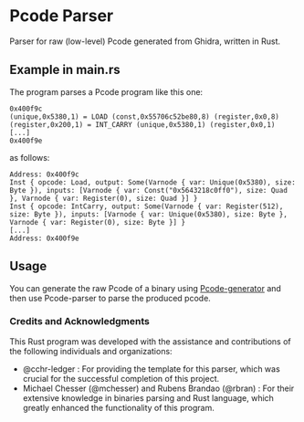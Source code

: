 # Pcode Parser
Parser for raw (low-level) Pcode generated from Ghidra, written in Rust.

## Example in main.rs
The program parses a Pcode program like this one:
```
0x400f9c
(unique,0x5380,1) = LOAD (const,0x55706c52be80,8) (register,0x0,8)
(register,0x200,1) = INT_CARRY (unique,0x5380,1) (register,0x0,1)
[...]
0x400f9e
```  
as follows:
```
Address: 0x400f9c
Inst { opcode: Load, output: Some(Varnode { var: Unique(0x5380), size: Byte }), inputs: [Varnode { var: Const("0x5643218c0ff0"), size: Quad }, Varnode { var: Register(0), size: Quad }] }
Inst { opcode: IntCarry, output: Some(Varnode { var: Register(512), size: Byte }), inputs: [Varnode { var: Unique(0x5380), size: Byte }, Varnode { var: Register(0), size: Byte }] }
[...]
Address: 0x400f9e
```

## Usage
You can generate the raw Pcode of a binary using [Pcode-generator](https://github.com/kajaaz/pcode-generator/tree/main) and then use Pcode-parser to parse the produced pcode. 

###  Credits and Acknowledgments
This Rust program was developed with the assistance and contributions of the following individuals and organizations:
* @cchr-ledger : For providing the template for this parser, which was crucial for the successful completion of this project.
* Michael Chesser (@mchesser) and Rubens Brandao (@rbran) : For their extensive knowledge in binaries parsing and Rust language, which greatly enhanced the functionality of this program.

